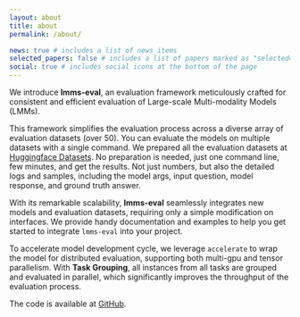 ```yaml
---
layout: about
title: about
permalink: /about/

news: true # includes a list of news items
selected_papers: false # includes a list of papers marked as "selected={true}"
social: true # includes social icons at the bottom of the page
---
```


We introduce **lmms-eval**, an evaluation framework meticulously crafted for consistent and efficient evaluation of Large-scale Multi-modality Models (LMMs).


This framework simplifies the evaluation process across a diverse array of evaluation datasets (over 50). You can evaluate the models on multiple datasets with a single command. We prepared all the evaluation datasets at [Huggingface Datasets](https://huggingface.co/lmms-lab). No preparation is needed, just one command line, few minutes, and get the results. Not just numbers, but also the detailed logs and samples, including the model args, input question, model response, and ground truth answer.


With its remarkable scalability, **lmms-eval** seamlessly integrates new models and evaluation datasets, requiring only a simple modification on interfaces. We provide handy documentation and examples to help you get started to integrate `lmms-eval` into your project.


To accelerate model development cycle, we leverage `accelerate` to wrap the model for distributed evaluation, supporting both multi-gpu and tensor parallelism. With **Task Grouping**, all instances from all tasks are grouped and evaluated in parallel, which significantly improves the throughput of the evaluation process.


The code is available at [GitHub](https://github.com/EvolvingLMMs-Lab/lmms-eval/).
